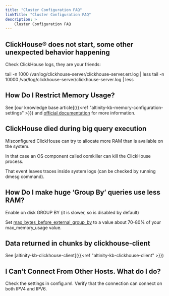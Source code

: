 ```yaml
---
title: "Cluster Configuration FAQ"
linkTitle: "Cluster Configuration FAQ"
description: >
    Cluster Configuration FAQ
---
```

## ClickHouse® does not start, some other unexpected behavior happening

Check ClickHouse logs, they are your friends:

tail -n 1000 /var/log/clickhouse-server/clickhouse-server.err.log \| less
tail -n 10000 /var/log/clickhouse-server/clickhouse-server.log \| less

## How Do I Restrict Memory Usage?

See [our knowledge base article]({{<ref "altinity-kb-memory-configuration-settings" >}})  and [official documentation](https://clickhouse.tech/docs/en/operations/settings/query-complexity/#settings_max_memory_usage) for more information.

## ClickHouse died during big query execution

Misconfigured ClickHouse can try to allocate more RAM than is available on the system.

In that case an OS component called oomkiller can kill the ClickHouse process.

That event leaves traces inside system logs (can be checked by running dmesg command).

## How Do I make huge ‘Group By’ queries use less RAM?

Enable on disk GROUP BY (it is slower, so is disabled by default)

Set [max_bytes_before_external_group_by](https://clickhouse.tech/docs/en/operations/settings/query-complexity/#settings-max_bytes_before_external_group_by) to a value about 70-80% of your max_memory_usage value.

## Data returned in chunks by clickhouse-client

See [altinity-kb-clickhouse-client]({{<ref "altinity-kb-clickhouse-client" >}})

## I Can’t Connect From Other Hosts.  What do I do?

Check the <listen> settings in config.xml. Verify that the connection can connect on both IPV4 and IPV6.
